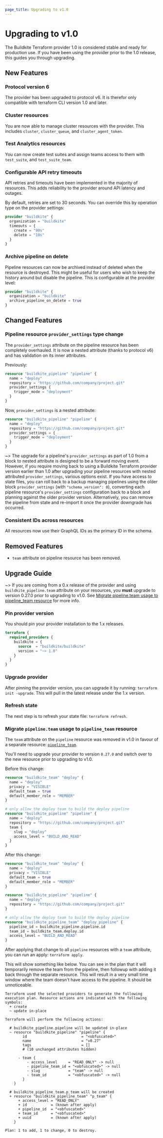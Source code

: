 ```yaml
---
page_title: Upgrading to v1.0
---
```


# Upgrading to v1.0

The Buildkite Terraform provider 1.0 is considered stable and ready for production use. If you have been using the
provider prior to the 1.0 release, this guides you through upgrading.

## New Features

### Protocol version 6
The provider has been upgraded to protocol v6. It is therefor only compatible with terraform CLI version 1.0 and later.

### Cluster resources
You are now able to manage cluster resources with the provider. This includes `cluster`, `cluster_queue`, and
`cluster_agent_token`.

### Test Analytics resources
You can now create test suites and assign teams access to them with `test_suite`, and `test_suite_team`.

### Configurable API retry timeouts
API retries and timeouts have been implemented in the majority of resources. This adds reliability to the provider
around API latency and outages.

By default, retries are set to 30 seconds. You can override this by operation type on the provider settings:

```tf
provider "buildkite" {
  organization = "buildkite"
  timeouts = {
    create = "90s"
    delete = "10s"
  }
}
```

### Archive pipeline on delete
Pipeline resources can now be archived instead of deleted when the resource is destroyed. This might be useful for users
who wish to keep the history around but disable the pipeline. This is configurable at the provider level:

```tf
provider "buildkite" {
  organization = "buildkite"
  archive_pipeline_on_delete = true
}
```

## Changed Features

### Pipeline resource `provider_settings` type change
The `provider_settings` attribute on the pipeline resource has been completely overhauled. It is now a nested attribute
(thanks to protocol v6) and has validation on its inner attributes.

Previously:

```tf
resource "buildkite_pipeline" "pipeline" {
  name = "deploy"
  repository = "https://github.com/company/project.git"
  provider_settings {
    trigger_mode = "deployment"
  }
}
```

Now, `provider_settings` is a nested attribute:

```tf
resource "buildkite_pipeline" "pipeline" {
  name = "deploy"
  repository = "https://github.com/company/project.git"
  provider_settings = {
    trigger_mode = "deployment"
  }
}
```

~> The upgrade for a pipeline's `provider_settings` as part of 1.0 from a block to nested attribute is designed to be a forward moving event. However, if you require moving back to using a Buildkite Terraform provider version earlier than 1.0 after upgrading your pipeline resources with nested attributed `provider_settings`, various options exist. If you have access to state files, you can roll back to a backup managing pipelines using the older block `provider_settings` (with `"schema_version": 0`), converting each pipeline resource's `provider_settings` configuration back to a block and planning against the older provider version. Alternatively, you can remove the pipeline from state and re-import it once the provider downgrade has occurred. 

### Consistent IDs across resources
All resources now use their GraphQL IDs as the primary ID in the schema.

## Removed Features

- `team` attribute on pipeline resource has been removed.

## Upgrade Guide

~> If you are coming from a 0.x release of the provider and using `buildkite_pipeline.team` attribute on your resources,
you **must** upgrade to version 0.27.0 prior to upgrading to v1.0. See [Migrate pipeline.team usage to pipeline_team
resource](./upgrade-v1#migrate-pipelineteam-usage-to-pipeline_team-resource) for more info.

### Pin provider version

You should pin your provider installation to the 1.x releases.

```tf
terraform {
  required_providers {
    buildkite = {
      source  = "buildkite/buildkite"
      version = "~> 1.0"
    }
  }
}
```

### Upgrade provider

After pinning the provider version, you can upgrade it by running: `terraform init -upgrade`. This will pull in the
latest release under the 1.x version.

### Refresh state

The next step is to refresh your state file: `terraform refresh`.

### Migrate `pipeline.team` usage to `pipeline_team` resource

The `team` attribute on the `pipeline` resource was removed in v1.0 in favour of a separate resource:
[`pipeline_team`](../resources/pipeline_team).

You'll need to upgrade your provider to version `0.27.0` and switch over to the new resource prior to upgrading to v1.0.

Before this change:

```tf
resource "buildkite_team" "deploy" {
  name = "deploy"
  privacy = "VISIBLE"
  default_team = true
  default_member_role = "MEMBER"
}

# only allow the deploy team to build the deploy pipeline
resource "buildkite_pipeline" "pipeline" {
  name = "deploy"
  repository = "https://github.com/company/project.git"
  team {
    slug = "deploy"
    access_level = "BUILD_AND_READ"
  }
}
```

After this change:

```tf
resource "buildkite_team" "deploy" {
  name = "deploy"
  privacy = "VISIBLE"
  default_team = true
  default_member_role = "MEMBER"
}

resource "buildkite_pipeline" "pipeline" {
  name = "deploy"
  repository = "https://github.com/company/project.git"
}

# only allow the deploy team to build the deploy pipeline
resource "buildkite_pipeline_team" "deploy_pipeline" {
  pipeline_id = buildkite_pipeline.pipeline.id
  team_id = buildkite_team.deploy.id
  access_level = "BUILD_AND_READ"
}
```

After applying that change to all `pipeline` resources with a `team` attribute, you can run an apply: `terraform apply`.

This will show something like below. You can see in the plan that it will temporarily remove the team from the pipeline,
then followup with adding it back through the separate resource. This will result in a very small time window where the
team doesn't have access to the pipeline. It should be unnoticeable.

```
Terraform used the selected providers to generate the following execution plan. Resource actions are indicated with the following symbols:
  + create
  ~ update in-place

Terraform will perform the following actions:

  # buildkite_pipeline.pipeline will be updated in-place
  ~ resource "buildkite_pipeline" "pipeline" {
        id                         = "<obfuscated>"
        name                       = "v0.27"
        tags                       = []
        # (10 unchanged attributes hidden)

      - team {
          - access_level     = "READ_ONLY" -> null
          - pipeline_team_id = "<obfuscated>" -> null
          - slug             = "team" -> null
          - team_id          = "<obfuscated>" -> null
        }
    }

  # buildkite_pipeline_team.p_team will be created
  + resource "buildkite_pipeline_team" "p_team" {
      + access_level = "READ_ONLY"
      + id           = (known after apply)
      + pipeline_id  = "<obfuscated>"
      + team_id      = "<obfuscated>"
      + uuid         = (known after apply)
    }

Plan: 1 to add, 1 to change, 0 to destroy.
```
